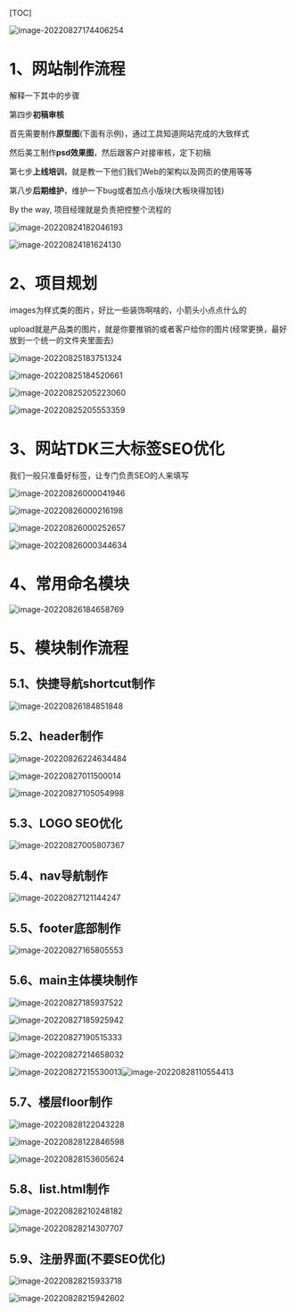 [TOC]





![image-20220827174406254](front-end流程.assets/image-20220827174406254.png)









# 1、网站制作流程

解释一下其中的步骤

第四步**初稿审核**

首先需要制作**原型图**(下面有示例)，通过工具知道网站完成的大致样式

然后美工制作**psd效果图**，然后跟客户对接审核，定下初稿

第七步**上线培训**，就是教一下他们我们Web的架构以及网页的使用等等

第八步**后期维护**，维护一下bug或者加点小版块(大板块得加钱)

By the way, 项目经理就是负责把控整个流程的

![image-20220824182046193](front-end流程.assets/image-20220824182046193.png)



![image-20220824181624130](front-end流程.assets/image-20220824181624130.png)









# 2、项目规划

images为样式类的图片，好比一些装饰啊啥的，小箭头小点点什么的

upload就是产品类的图片，就是你要推销的或者客户给你的图片(经常更换，最好放到一个统一的文件夹里面去)	

![image-20220825183751324](front-end流程.assets/image-20220825183751324.png)

![image-20220825184520661](front-end流程.assets/image-20220825184520661.png)

![image-20220825205223060](front-end流程.assets/image-20220825205223060.png)



![image-20220825205553359](front-end流程.assets/image-20220825205553359.png)



# 3、网站TDK三大标签SEO优化

我们一般只准备好标签，让专门负责SEO的人来填写

![image-20220826000041946](front-end流程.assets/image-20220826000041946.png)

![image-20220826000216198](front-end流程.assets/image-20220826000216198.png)

![image-20220826000252657](front-end流程.assets/image-20220826000252657.png)

![image-20220826000344634](front-end流程.assets/image-20220826000344634.png)



# 4、常用命名模块

![image-20220826184658769](front-end流程.assets/image-20220826184658769.png)







# 5、模块制作流程

## 5.1、快捷导航shortcut制作

![image-20220826184851848](front-end流程.assets/image-20220826184851848.png)



## 5.2、header制作

![image-20220826224634484](front-end流程.assets/image-20220826224634484.png)

![image-20220827011500014](front-end流程.assets/image-20220827011500014.png)

![image-20220827105054998](front-end流程.assets/image-20220827105054998.png)



## 5.3、LOGO SEO优化

![image-20220827005807367](front-end流程.assets/image-20220827005807367.png)





## 5.4、nav导航制作

![image-20220827121144247](front-end流程.assets/image-20220827121144247.png)







## 5.5、footer底部制作

![image-20220827165805553](front-end流程.assets/image-20220827165805553.png)





## 5.6、main主体模块制作

![image-20220827185937522](front-end流程.assets/image-20220827185937522.png) 

![image-20220827185925942](front-end流程.assets/image-20220827185925942.png)

![image-20220827190515333](front-end流程.assets/image-20220827190515333.png)

![image-20220827214658032](front-end流程.assets/image-20220827214658032.png)

![image-20220827215530013](front-end流程.assets/image-20220827215530013.png)![image-20220828110554413](front-end流程.assets/image-20220828110554413.png)



## 5.7、楼层floor制作

![image-20220828122043228](front-end流程.assets/image-20220828122043228.png)

![image-20220828122846598](front-end流程.assets/image-20220828122846598.png)

![image-20220828153605624](front-end流程.assets/image-20220828153605624.png)





## 5.8、list.html制作

![image-20220828210248182](front-end流程.assets/image-20220828210248182.png)

![image-20220828214307707](front-end流程.assets/image-20220828214307707.png)



## 5.9、注册界面(不要SEO优化)

![image-20220828215933718](front-end流程.assets/image-20220828215933718.png)

![image-20220828215942602](front-end流程.assets/image-20220828215942602.png)





































